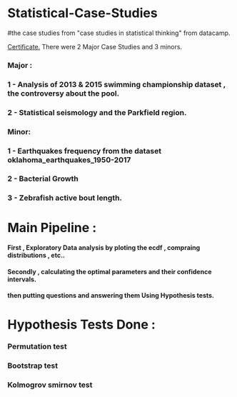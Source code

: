 # Statistical-Case-Studies
#the case studies from "case studies in statistical thinking" from datacamp.

[Certificate.](https://www.datacamp.com/statement-of-accomplishment/course/a2b6229c3177f1b90fdc3d59f61c4c5f91125fbb)
There were 2 Major Case Studies and 3 minors.
### Major : 
### 1 - Analysis of 2013 & 2015 swimming championship dataset , the controversy about the pool.
### 2 - Statistical seismology and the Parkfield region.
### 
### Minor:
###         1 - Earthquakes frequency from the dataset oklahoma_earthquakes_1950-2017
###         2 - Bacterial Growth
###         3 - Zebrafish active bout length.


# Main Pipeline : 
#### First , Exploratory Data analysis by ploting the ecdf , compraing distributions , etc..
#### Secondly , calculating the optimal parameters and their confidence intervals.
#### then putting questions and answering them Using Hypothesis tests.

# Hypothesis Tests Done : 
### Permutation test
### Bootstrap test 
### Kolmogrov smirnov test
